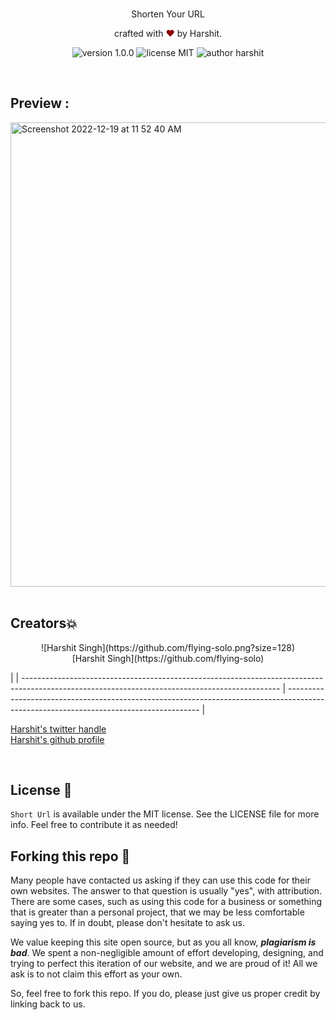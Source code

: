 <br>
<p align="center">
Shorten Your URL
</p>
<p align="center">
crafted with <span style="color: #8b0000;">&hearts;</span> by <a hrefs="https://github.com/flying-solo">Harshit</a>.
</p>
<p align="center">
    <img src="https://img.shields.io/badge/version-1.0.0-yellowgreen" alt="version 1.0.0"/>
    <img src="https://img.shields.io/badge/license-MIT-brightgreen" alt="license MIT"/>
    <img src="https://img.shields.io/badge/author-harshit-orange" alt="author harshit"/>
</p>

<br>

## Preview :

<img width="743" alt="Screenshot 2022-12-19 at 11 52 40 AM" src="https://user-images.githubusercontent.com/73738347/212018822-36019167-28b7-4f96-84bc-37bbd75a9506.png">
<br>

<br>

## Creators💥

<p align="center">![Harshit Singh](https://github.com/flying-solo.png?size=128)<br>[Harshit Singh](https://github.com/flying-solo)</p> |
| ---------------------------------------------------------------------------------------------------------------------------------------------- | -------------------------------------------------------------------------------------------------------------------------------------- |

[Harshit's twitter handle](https://twitter.com/singharshit07)
<br>
[Harshit's github profile](https://github.com/flying-solo)

<br>


## License 📜

`Short Url` is available under the MIT license. See the LICENSE file for more info. Feel free to contribute it as needed!


## Forking this repo 🚨

Many people have contacted us asking if they can use this code for their own websites. The answer to that question is usually "yes", with attribution. There are some cases, such as using this code for a business or something that is greater than a personal project, that we may be less comfortable saying yes to. If in doubt, please don't hesitate to ask us.

We value keeping this site open source, but as you all know, _**plagiarism is bad**_. We spent a non-negligible amount of effort developing, designing, and trying to perfect this iteration of our website, and we are proud of it! All we ask is to not claim this effort as your own.

So, feel free to fork this repo. If you do, please just give us proper credit by linking back to us.
